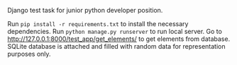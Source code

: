 Django test task for junior python developer position. 

Run `pip install -r requirements.txt` to install the necessary dependencies. Run `python manage.py runserver` to run local server. Go to http://127.0.0.1:8000/test_app/get_elements/ to get elements from database. SQLite database is attached and filled with random data for representation purposes only.
